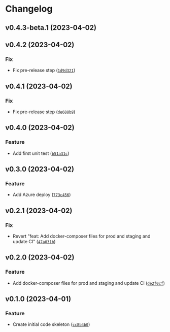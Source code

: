 # Changelog

<!--next-version-placeholder-->

## v0.4.3-beta.1 (2023-04-02)


## v0.4.2 (2023-04-02)
### Fix
* Fix pre-release step ([`1d9d321`](https://github.com/nunes-douglas-ai/dataops-mlops/commit/1d9d3213095ce577f5c36648cce9c75c07ac7839))

## v0.4.1 (2023-04-02)
### Fix
* Fix pre-release step ([`de688b9`](https://github.com/nunes-douglas-ai/dataops-mlops/commit/de688b952a55298798892d1def5141d22fe8dea3))

## v0.4.0 (2023-04-02)
### Feature
* Add first unit test ([`b51a31c`](https://github.com/nunes-douglas-ai/dataops-mlops/commit/b51a31c7abe018b29351d8ed75ddb7b2fed734cd))

## v0.3.0 (2023-04-02)
### Feature
* Add Azure deploy ([`773c456`](https://github.com/nunes-douglas-ai/dataops-mlops/commit/773c456042f44b7a280d5d73a184f066ac3d677d))

## v0.2.1 (2023-04-02)
### Fix
* Revert "feat: Add docker-composer files for prod and staging and update CI" ([`47a031b`](https://github.com/nunes-douglas-ai/dataops-mlops/commit/47a031b691be40c56e185d8dfba1fd647a21da82))

## v0.2.0 (2023-04-02)
### Feature
* Add docker-composer files for prod and staging and update CI ([`de2f0cf`](https://github.com/nunes-douglas-ai/dataops-mlops/commit/de2f0cf297adc114c30114dc601dc40e1fe9f9cc))

## v0.1.0 (2023-04-01)
### Feature
* Create initial code skeleton ([`cc8b4b0`](https://github.com/nunes-douglas-ai/dataops-mlops/commit/cc8b4b03f877c656d1028450976268504868f549))

